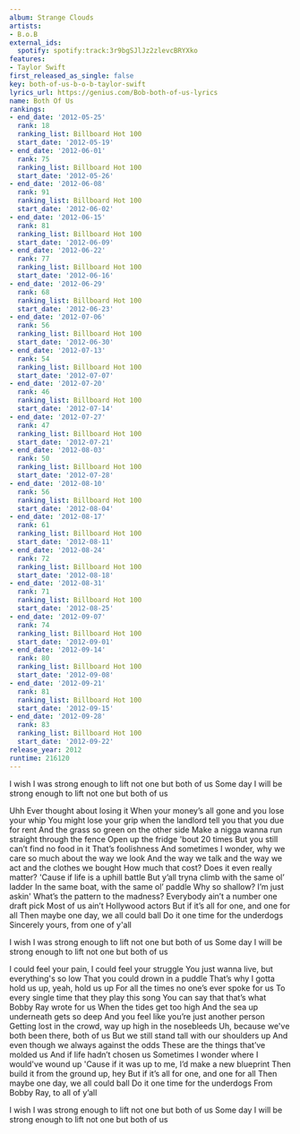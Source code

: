 ```yaml
---
album: Strange Clouds
artists:
- B.o.B
external_ids:
  spotify: spotify:track:3r9bgSJlJz2zlevcBRYXko
features:
- Taylor Swift
first_released_as_single: false
key: both-of-us-b-o-b-taylor-swift
lyrics_url: https://genius.com/Bob-both-of-us-lyrics
name: Both Of Us
rankings:
- end_date: '2012-05-25'
  rank: 18
  ranking_list: Billboard Hot 100
  start_date: '2012-05-19'
- end_date: '2012-06-01'
  rank: 75
  ranking_list: Billboard Hot 100
  start_date: '2012-05-26'
- end_date: '2012-06-08'
  rank: 91
  ranking_list: Billboard Hot 100
  start_date: '2012-06-02'
- end_date: '2012-06-15'
  rank: 81
  ranking_list: Billboard Hot 100
  start_date: '2012-06-09'
- end_date: '2012-06-22'
  rank: 77
  ranking_list: Billboard Hot 100
  start_date: '2012-06-16'
- end_date: '2012-06-29'
  rank: 68
  ranking_list: Billboard Hot 100
  start_date: '2012-06-23'
- end_date: '2012-07-06'
  rank: 56
  ranking_list: Billboard Hot 100
  start_date: '2012-06-30'
- end_date: '2012-07-13'
  rank: 54
  ranking_list: Billboard Hot 100
  start_date: '2012-07-07'
- end_date: '2012-07-20'
  rank: 46
  ranking_list: Billboard Hot 100
  start_date: '2012-07-14'
- end_date: '2012-07-27'
  rank: 47
  ranking_list: Billboard Hot 100
  start_date: '2012-07-21'
- end_date: '2012-08-03'
  rank: 50
  ranking_list: Billboard Hot 100
  start_date: '2012-07-28'
- end_date: '2012-08-10'
  rank: 56
  ranking_list: Billboard Hot 100
  start_date: '2012-08-04'
- end_date: '2012-08-17'
  rank: 61
  ranking_list: Billboard Hot 100
  start_date: '2012-08-11'
- end_date: '2012-08-24'
  rank: 72
  ranking_list: Billboard Hot 100
  start_date: '2012-08-18'
- end_date: '2012-08-31'
  rank: 71
  ranking_list: Billboard Hot 100
  start_date: '2012-08-25'
- end_date: '2012-09-07'
  rank: 74
  ranking_list: Billboard Hot 100
  start_date: '2012-09-01'
- end_date: '2012-09-14'
  rank: 80
  ranking_list: Billboard Hot 100
  start_date: '2012-09-08'
- end_date: '2012-09-21'
  rank: 81
  ranking_list: Billboard Hot 100
  start_date: '2012-09-15'
- end_date: '2012-09-28'
  rank: 83
  ranking_list: Billboard Hot 100
  start_date: '2012-09-22'
release_year: 2012
runtime: 216120
---
```

I wish I was strong enough to lift not one but both of us
Some day I will be strong enough to lift not one but both of us


Uhh
Ever thought about losing it
When your money’s all gone and you lose your whip
You might lose your grip when the landlord tell you that you due for rent
And the grass so green on the other side
Make a nigga wanna run straight through the fence
Open up the fridge 'bout 20 times
But you still can’t find no food in it
That’s foolishness
And sometimes I wonder, why we care so much about the way we look
And the way we talk and the way we act and the clothes we bought
How much that cost?
Does it even really matter?
'Cause if life is a uphill battle
But y’all tryna climb with the same ol’ ladder
In the same boat, with the same ol’ paddle
Why so shallow? I’m just askin'
What’s the pattern to the madness?
Everybody ain’t a number one draft pick
Most of us ain’t Hollywood actors
But if it’s all for one, and one for all
Then maybe one day, we all could ball
Do it one time for the underdogs
Sincerely yours, from one of y'all


I wish I was strong enough to lift not one but both of us
Some day I will be strong enough to lift not one but both of us


I could feel your pain, I could feel your struggle
You just wanna live, but everything's so low
That you could drown in a puddle
That’s why I gotta hold us up, yeah, hold us up
For all the times no one’s ever spoke for us
To every single time that they play this song
You can say that that’s what Bobby Ray wrote for us
When the tides get too high
And the sea up underneath gets so deep
And you feel like you’re just another person
Getting lost in the crowd, way up high in the nosebleeds
Uh, because we've both been there, both of us
But we still stand tall with our shoulders up
And even though we always against the odds
These are the things that’ve molded us
And if life hadn’t chosen us
Sometimes I wonder where I would've wound up
'Cause if it was up to me, I’d make a new blueprint
Then build it from the ground up, hey
But if it’s all for one, and one for all
Then maybe one day, we all could ball
Do it one time for the underdogs
From Bobby Ray, to all of y’all


I wish I was strong enough to lift not one but both of us
Some day I will be strong enough to lift not one but both of us
